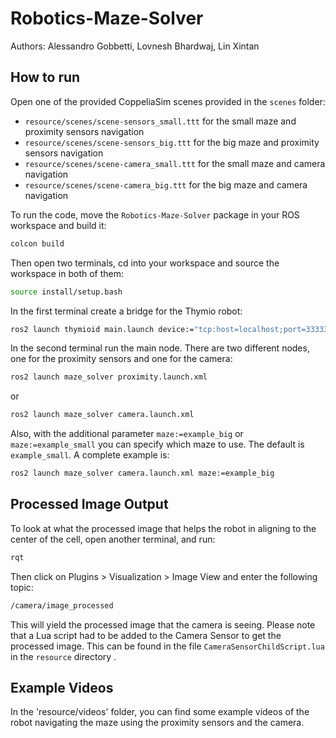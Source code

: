 # Robotics-Maze-Solver

Authors: Alessandro Gobbetti, Lovnesh Bhardwaj, Lin Xintan




## How to run
Open one of the provided CoppeliaSim scenes provided in the `scenes` folder:
- `resource/scenes/scene-sensors_small.ttt` for the small maze and proximity sensors navigation
- `resource/scenes/scene-sensors_big.ttt` for the big maze and proximity sensors navigation
- `resource/scenes/scene-camera_small.ttt` for the small maze and camera navigation
- `resource/scenes/scene-camera_big.ttt` for the big maze and camera navigation

To run the code, move the `Robotics-Maze-Solver` package in your ROS workspace and build it:
```bash
colcon build
```

Then open two terminals, cd into your workspace and source the workspace in both of them:
```bash
source install/setup.bash
```

In the first terminal create a bridge for the Thymio robot:
```bash
ros2 launch thymioid main.launch device:="tcp:host=localhost;port=33333" simulation:=True name:=thymio0
```

In the second terminal run the main node. There are two different nodes, one for the proximity sensors and one for the camera:
```bash
ros2 launch maze_solver proximity.launch.xml
```
or
```bash
ros2 launch maze_solver camera.launch.xml
```

Also, with the additional parameter `maze:=example_big` or `maze:=example_small` you can specify which maze to use. The default is `example_small`. A complete example is:
```bash
ros2 launch maze_solver camera.launch.xml maze:=example_big
```

## Processed Image Output
To look at what the processed image that helps the robot in aligning to the center of the cell, open another terminal, and run:
```bash
rqt
```
Then click on Plugins > Visualization > Image View and enter the following topic:
```bash
/camera/image_processed
```
This will yield the processed image that the camera is seeing. Please note that a Lua script had to be added to the Camera Sensor to get the processed image. This can be found in the file `CameraSensorChildScript.lua` in the `resource` directory .

## Example Videos
In the 'resource/videos' folder, you can find some example videos of the robot navigating the maze using the proximity sensors and the camera.
